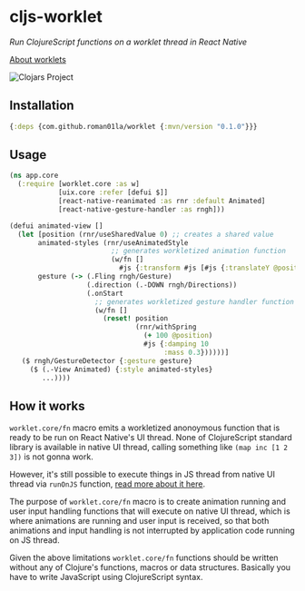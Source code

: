 # cljs-worklet

_Run ClojureScript functions on a worklet thread in React Native_

[About worklets](https://docs.swmansion.com/react-native-reanimated/docs/2.2.x/worklets/)

![Clojars Project](https://img.shields.io/clojars/v/com.github.roman01la/worklet.svg)

## Installation
```clojure
{:deps {com.github.roman01la/worklet {:mvn/version "0.1.0"}}}
```

## Usage
```clojure
(ns app.core
  (:require [worklet.core :as w]
            [uix.core :refer [defui $]]
            [react-native-reanimated :as rnr :default Animated]
            [react-native-gesture-handler :as rngh]))

(defui animated-view []
  (let [position (rnr/useSharedValue 0) ;; creates a shared value
       animated-styles (rnr/useAnimatedStyle
                         ;; generates workletized animation function
                         (w/fn []
                           #js {:transform #js [#js {:translateY @position}]}))
       gesture (-> (.Fling rngh/Gesture)
                   (.direction (.-DOWN rngh/Directions))
                   (.onStart
                     ;; generates workletized gesture handler function
                     (w/fn []
                       (reset! position
                               (rnr/withSpring
                                 (+ 100 @position)
                                 #js {:damping 10
                                      :mass 0.3})))))]
   ($ rngh/GestureDetector {:gesture gesture}
     ($ (.-View Animated) {:style animated-styles}
        ...))))
```

## How it works

`worklet.core/fn` macro emits a workletized anonoymous function that is ready to be run on React Native's UI thread.
None of ClojureScript standard library is available in native UI thread, calling something like `(map inc [1 2 3])` is not gonna work.

However, it's still possible to execute things in JS thread from native UI thread via `runOnJS` function, [read more about it here](https://docs.swmansion.com/react-native-reanimated/docs/api/miscellaneous/runOnJS/).

The purpose of `worklet.core/fn` macro is to create animation running and user input handling functions that will execute on native UI thread, which is where animations are running and user input is received, so that both animations and input handling is not interrupted by application code running on JS thread.

Given the above limitations `worklet.core/fn` functions should be written without any of Clojure's functions, macros or data structures. Basically you have to write JavaScript using ClojureScript syntax.

